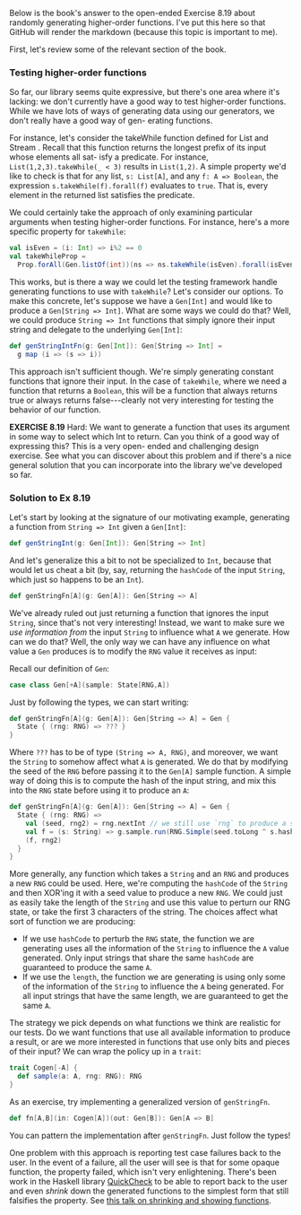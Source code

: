 Below is the book's answer to the open-ended Exercise 8.19 about 
randomly generating higher-order functions.  I've put this here
so that GitHub will render the markdown (because this topic is 
important to me).

First, let's review some of the relevant section of the book.

### Testing higher-order functions
So far, our library seems quite expressive, but there's one area where it's lacking: we
don't currently have a good way to test higher-order functions. While we have lots of
ways of generating data using our generators, we don't really have a good way of gen-
erating functions.

For instance, let's consider the takeWhile function defined for List and Stream .
Recall that this function returns the longest prefix of its input whose elements all sat-
isfy a predicate. For instance, `List(1,2,3).takeWhile(_ < 3)` results in `List(1,2)`. A
simple property we'd like to check is that for any list, `s: List[A]`, and any 
`f: A => Boolean`, the expression `s.takeWhile(f).forall(f)` evaluates to
`true`. That is, every element in the returned list satisfies the predicate.

We could certainly take the approach of only examining particular arguments when
testing higher-order functions. For instance, here's a more specific property for
`takeWhile`:

~~~ Scala
val isEven = (i: Int) => i%2 == 0
val takeWhileProp =
  Prop.forAll(Gen.listOf(int))(ns => ns.takeWhile(isEven).forall(isEven))
~~~

This works, but is there a way we could let the testing framework handle generating
functions to use with `takeWhile`?  Let's consider our options. To make this concrete,
let's suppose we have a `Gen[Int]` and would like to produce a `Gen[String => Int]`.
What are some ways we could do that? Well, we could produce `String => Int`
functions that simply ignore their input string and delegate to the underlying 
`Gen[Int]`: 

~~~ Scala
def genStringIntFn(g: Gen[Int]): Gen[String => Int] =
  g map (i => (s => i))
~~~

This approach isn't sufficient though. We're simply generating constant functions that
ignore their input. In the case of `takeWhile`, where we need a function that returns a
`Boolean`, this will be a function that always returns true or always returns
false---clearly not very interesting for testing the behavior of our function.

**EXERCISE 8.19**
Hard: We want to generate a function that uses its argument in some way to select which
Int to return. Can you think of a good way of expressing this? This is a very open-
ended and challenging design exercise. See what you can discover about this problem
and if there's a nice general solution that you can incorporate into the library we've
developed so far.

### Solution to Ex 8.19

Let's start by looking at the signature of our motivating example, generating a function from `String => Int` given a `Gen[Int]`:

~~~ Scala
def genStringInt(g: Gen[Int]): Gen[String => Int]
~~~

And let's generalize this a bit to not be specialized to `Int`, because that would let us cheat a bit (by, say, returning the `hashCode` of the input `String`, which just so happens to be an `Int`).

~~~ Scala
def genStringFn[A](g: Gen[A]): Gen[String => A]
~~~

We've already ruled out just returning a function that ignores the input `String`, since that's not very interesting! Instead, we want to make sure we _use information from_ the input `String` to influence what `A` we generate. How can we do that? Well, the only way we can have any influence on what value a `Gen` produces is to modify the `RNG` value it receives as input:

Recall our definition of `Gen`:

~~~ Scala
case class Gen[+A](sample: State[RNG,A])
~~~

Just by following the types, we can start writing:

~~~ Scala
def genStringFn[A](g: Gen[A]): Gen[String => A] = Gen {
  State { (rng: RNG) => ??? }
}
~~~

Where `???` has to be of type `(String => A, RNG)`, and moreover, we want the `String` to somehow affect what `A` is generated. We do that by modifying the seed of the `RNG` before passing it to the `Gen[A]` sample function. A simple way of doing this is to compute the hash of the input string, and mix this into the `RNG` state before using it to produce an `A`: 

~~~ Scala
def genStringFn[A](g: Gen[A]): Gen[String => A] = Gen {
  State { (rng: RNG) =>
    val (seed, rng2) = rng.nextInt // we still use `rng` to produce a seed, so we get a new function each time
    val f = (s: String) => g.sample.run(RNG.Simple(seed.toLong ^ s.hashCode.toLong))._1
    (f, rng2)
  }
}
~~~

More generally, any function which takes a `String` and an `RNG` and produces a new `RNG` could be used. Here, we're computing the `hashCode` of the `String` and then XOR'ing it with a seed value to produce a new `RNG`. We could just as easily take the length of the `String` and use this value to perturn our RNG state, or take the first 3 characters of the string. The choices affect what sort of function we are producing:

* If we use `hashCode` to perturb the `RNG` state, the function we are generating uses all the information of the `String` to influence the `A` value generated. Only input strings that share the same `hashCode` are guaranteed to produce the same `A`.
* If we use the `length`, the function we are generating is using only some of the information of the `String` to influence the `A` being generated. For all input strings that have the same length, we are guaranteed to get the same `A`.

The strategy we pick depends on what functions we think are realistic for our tests. Do we want functions that use all available information to produce a result, or are we more interested in functions that use only bits and pieces of their input? We can wrap the policy up in a `trait`:

~~~ Scala
trait Cogen[-A] {
  def sample(a: A, rng: RNG): RNG
}
~~~

As an exercise, try implementing a generalized version of `genStringFn`.

~~~ Scala
def fn[A,B](in: Cogen[A])(out: Gen[B]): Gen[A => B]
~~~

You can pattern the implementation after `genStringFn`. Just follow the types!

One problem with this approach is reporting test case failures back to the user. In the event of a failure, all the user will see is that for some opaque function, the property failed, which isn't very enlightening. There's been work in the Haskell library [QuickCheck](http://www.cse.chalmers.se/~rjmh/QuickCheck/manual.html) to be able to report back to the user and even _shrink_ down the generated functions to the simplest form that still falsifies the property. See [this talk on shrinking and showing functions](https://www.youtube.com/watch?v=CH8UQJiv9Q4).

